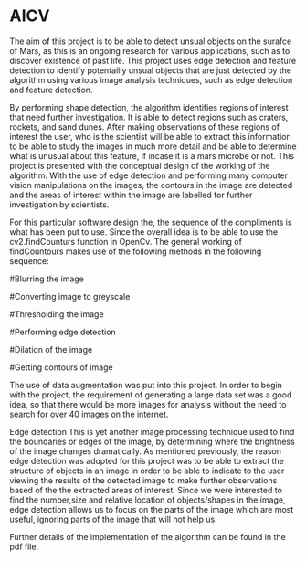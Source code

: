 # AICV

The aim of this project is to be able to detect unsual objects on the surafce of Mars, as this is an ongoing research for various applications, such as to discover existence of past life. This project uses edge detection and feature detection to identify potentailly unsual objects that are just detected by the algorithm using various image analysis techniques, such as edge detection and feature detection.

By performing shape detection, the algorithm identifies regions of interest that need further 
investigation. It is able to detect regions such as craters, rockets, and sand dunes. After making 
observations of these regions of interest the user, who is the scientist will be able to extract this 
information to be able to study the images in much more detail and be able to determine what is 
unusual about this feature, if incase it is a mars microbe or not. 
This project is presented with the conceptual design of the working of the algorithm. 
With the use of edge detection and performing many computer vision manipulations on the 
images, the contours in the image are detected and the areas of interest within the image are 
labelled for further investigation by scientists.

For this particular software design the, the sequence of the compliments is what has been put to use. Since the 
overall idea is to be able to use the cv2.findCounturs function in OpenCv. The general working 
of findCountours makes use of the following methods in the following sequence:

#Blurring the image

#Converting image to greyscale

#Thresholding the image

#Performing edge detection

#Dilation of the image

#Getting contours of image

The use of data augmentation was put into this project. In order to begin with the project, the requirement of generating a large data set was a good 
idea, so that there would be more images for analysis without the need to search for over 40 
images on the internet.

Edge detection 
This is yet another image processing technique used to find the boundaries or edges of the 
image, by determining where the brightness of the image changes dramatically. As mentioned 
previously, the reason edge detection was adopted for this project was to be able to extract the 
structure of objects in an image in order to be able to indicate to the user viewing the results of 
the detected image to make further observations based of the the extracted areas of interest.
Since we were interested to find the number,size and relative location of objects/shapes in the 
image, edge detection allows us to focus on the parts of the image which are most useful, 
ignoring parts of the image that will not help us.

Further details of the implementation of the algorithm can be found in the pdf file.
